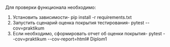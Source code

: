 Для проверки функционала необходимо:
1. Установить зависимости- pip install -r requirements.txt
2. Запустить сценарий оценка покрытия тестирования- pytest --cov=praktikum
3. Если необходимо, сформировать отчет об оценки покрытия- pytest --cov=praktikum --cov-report=html#   D i p l o _ m _ 1  
 